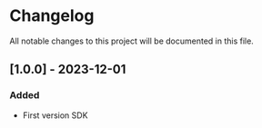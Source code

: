 # Changelog
All notable changes to this project will be documented in this file.

## [1.0.0] - 2023-12-01

### Added

- First version SDK
